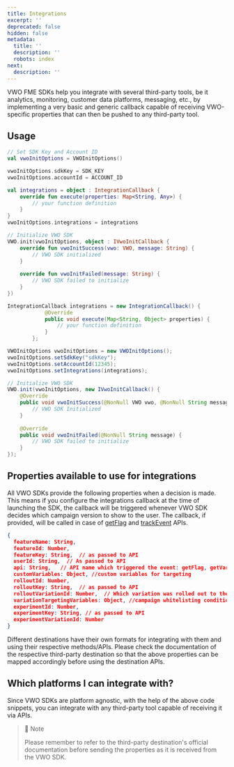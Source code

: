 ```yaml
---
title: Integrations
excerpt: ''
deprecated: false
hidden: false
metadata:
  title: ''
  description: ''
  robots: index
next:
  description: ''
---
```

VWO FME SDKs help you integrate with several third-party tools, be it analytics, monitoring, customer data platforms, messaging, etc., by implementing a very basic and generic callback capable of receiving VWO-specific properties that can then be pushed to any third-party tool.

## Usage

```kotlin
// Set SDK Key and Account ID
val vwoInitOptions = VWOInitOptions()

vwoInitOptions.sdkKey = SDK_KEY
vwoInitOptions.accountId = ACCOUNT_ID

val integrations = object : IntegrationCallback {
    override fun execute(properties: Map<String, Any>) {
        // your function definition 
    }
}
vwoInitOptions.integrations = integrations

// Initialize VWO SDK
VWO.init(vwoInitOptions, object : IVwoInitCallback {
    override fun vwoInitSuccess(vwo: VWO, message: String) {
        // VWO SDK initialized
    }
 
    override fun vwoInitFailed(message: String) {
        // VWO SDK failed to initialize
    }
})
```
```java
IntegrationCallback integrations = new IntegrationCallback() {
            @Override
            public void execute(Map<String, Object> properties) {
                // your function definition 
            }
        };

VWOInitOptions vwoInitOptions = new VWOInitOptions();
vwoInitOptions.setSdkKey("sdkKey");
vwoInitOptions.setAccountId(12345);
vwoInitOptions.setIntegrations(integrations);

// Initialize VWO SDK
VWO.init(vwoInitOptions, new IVwoInitCallback() {
    @Override
    public void vwoInitSuccess(@NonNull VWO vwo, @NonNull String message) {
        // VWO SDK Initialized  
    }
 
    @Override
    public void vwoInitFailed(@NonNull String message) {
        // VWO SDK failed to initialize
    }
});
```

## Properties available to use for integrations

All VWO SDKs provide the following properties when a decision is made. This means if you configure the integrations callback at the time of launching the SDK, the callback will be triggered whenever VWO SDK decides which campaign version to show to the user. The callback, if provided, will be called in case of [getFlag](https://developers.vwo.com/v2/docs/fme-android-flags) and [trackEvent](https://developers.vwo.com/v2/docs/fme-android-metrics) APIs.

```json
{
  featureName: String,
  featureId: Number,
  featureKey: String,  // as passed to API
  userId: String,  // As passed to API
  api: String,   // API name which triggered the event: getFlag, getVariable, trackMetric
  customVariables: Object, //custom variables for targeting
  rolloutId: Number,
  rolloutKey: String,  // as passed to API
  rolloutVariationId: Number,  // Which variation was rolled out to the current user
  variationTargetingVariables: Object, //campaign whitelisting conditions
  experimentId: Number,
  experimentKey: String, // as passed to API
  experimentVariationId: Number
}

```

Different destinations have their own formats for integrating with them and using their respective methods/APIs. Please check the documentation of the respective third-party destination so that the above properties can be mapped accordingly before using the destination APIs.

## Which platforms I can integrate with?

Since VWO SDKs are platform agnostic, with the help of the above code snippets, you can integrate with any third-party tool capable of receiving it via APIs. 

> 📘 Note
>
> Please remember to refer to the third-party destination's official documentation before sending the properties as it is received from the VWO SDK.
